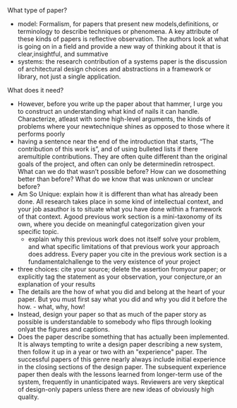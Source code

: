 What type of paper? 
*  model: Formalism, for papers that present new models,definitions, or terminology to describe techniques or phenomena. A key attribute of these kinds of papers is reflective observation. The authors look at what is going on in a field and provide a new way of thinking about it that is clear,insightful, and summative
*  systems: the research contribution of a systems paper is the discussion of architectural design choices and abstractions in a framework or library, not just a single application. 

What does it need?
* However, before you write up the paper about that hammer, I urge you to construct an understanding what kind of nails it can handle. Characterize, atleast with some high-level arguments, the kinds of problems where your newtechnique shines as opposed to those where it performs poorly
* having a sentence near the end of the introduction that starts, “The contribution of this work is”, and of using bulleted lists if there aremultiple contributions. 
    They are often quite different than the original goals of the project, and often can only be determinedin retrospect. What can we do that wasn’t possible before? How can we dosomething better than before? What do we know that was unknown or unclear before?
*  Am So Unique: explain how it is different than what has already been done. All research takes place in some kind of intellectual context, and your job asauthor is to situate what you have done within a framework of that context. Agood previous work section is a mini-taxonomy of its own, where you decide on meaningful categorization given your specific topic.
     * explain why this previous work does not itself solve your problem, and what specific limitations of that previous work your approach does address. Every paper you cite in the previous work section is a fundamentalchallenge to the very existence of your project
* three choices: cite your source; delete the assertion fromyour paper; or explicitly tag the statement as your observation, your conjecture,or an explanation of your results
* The details are the how of what you did and belong at the heart of your paper. But you must first say what you did and why you did it before the how. - what, why, how!
* Instead, design your paper so that as much of the paper story as possible is understandable to somebody who flips through looking onlyat the figures and captions. 
* Does the paper describe something that has actually been implemented. It is always tempting to write a design paper describing a new system, then follow it up in a year or two with an "experience" paper. The successful papers of this genre nearly always include initial experience in the closing sections of the design paper. The subsequent experience paper then deals with the lessons learned from longer-term use of the system, frequently in unanticipated ways. Reviewers are very skeptical of design-only papers unless there are new ideas of obviously high quality. 


